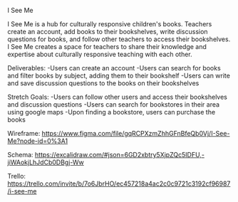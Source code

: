 I See Me

I See Me is a hub for culturally responsive children's books. Teachers create an account, add books to their bookshelves, write discussion questions for books, and follow other teachers to access their bookshelves. I See Me creates a space for teachers to share their knowledge and expertise about culturally responsive teaching with each other.

Deliverables: 
-Users can create an account 
-Users can search for books and filter books by subject, adding them to their bookshelf 
-Users can write and save discussion questions to the books on their bookshelves

Stretch Goals: 
-Users can follow other users and access their bookshelves and discussion questions 
-Users can search for bookstores in their area using google maps -Upon finding a bookstore, users can purchase the books

Wireframe: 
https://www.figma.com/file/gqRCPXzmZhhGFnBfeQb0Vj/I-See-Me?node-id=0%3A1

Schema: 
https://excalidraw.com/#json=6GD2xbtry5XjpZQc5IDFU,-jiWAokjLhJdCb0DBgj-Ww

Trello: 
https://trello.com/invite/b/7o6JbrHO/ec457218a4ac2c0c9721c3192cf96987/i-see-me